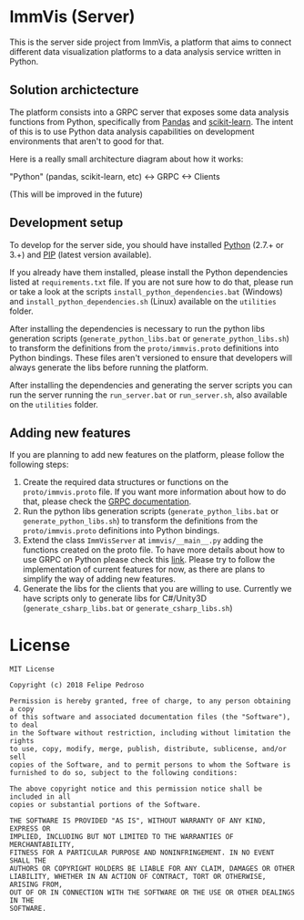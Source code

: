 # ImmVis (Server)

This is the server side project from ImmVis, a platform that aims to connect different data visualization platforms to a data analysis service written in Python.

## Solution archictecture

The platform consists into a GRPC server that exposes some data analysis functions from Python, specifically from [Pandas](https://github.com/pandas-dev/pandas) and [scikit-learn](https://scikit-learn.org). The intent of this is to use Python data analysis capabilities on development environments that aren't to good for that.

Here is a really small architecture diagram about how it works:

"Python" (pandas, scikit-learn, etc) <-> GRPC <-> Clients

(This will be improved in the future)

## Development setup

To develop for the server side, you should have installed [Python](https://www.python.org/) (2.7.+ or 3.+) and [PIP](https://pypi.org/project/pip/) (latest version available). 

If you already have them installed, please install the Python dependencies listed at `requirements.txt` file. If you are not sure how to do that, please run or take a look at the scripts `install_python_dependencies.bat` (Windows) and `install_python_dependencies.sh` (Linux) available on the `utilities` folder.

After installing the dependencies is necessary to run the python libs generation scripts (`generate_python_libs.bat` or `generate_python_libs.sh`) to transform the definitions from the `proto/immvis.proto` definitions into Python bindings. These files aren't versioned to ensure that developers will always generate the libs before running the platform.

After installing the dependencies and generating the server scripts you can run the server running the `run_server.bat` or `run_server.sh`, also available on the `utilities` folder.

## Adding new features

If you are planning to add new features on the platform, please follow the following steps:

1. Create the required data structures or functions on the `proto/immvis.proto` file. If you want more information about how to do that, please check the [GRPC documentation](https://grpc.io/).
1. Run the python libs generation scripts (`generate_python_libs.bat` or `generate_python_libs.sh`) to transform the definitions from the `proto/immvis.proto` definitions into Python bindings. 
1. Extend the class `ImmVisServer` at `immvis/__main__.py` adding the functions created on the proto file. To have more details about how to use GRPC on Python please check this [link](https://grpc.github.io/grpc/python/). Please try to follow the implementation of current features for now, as there are plans to simplify the way of adding new features.
1. Generate the libs for the clients that you are willing to use. Currently we have scripts only to generate libs for C#/Unity3D (`generate_csharp_libs.bat` or `generate_csharp_libs.sh`)

# License

```
MIT License

Copyright (c) 2018 Felipe Pedroso

Permission is hereby granted, free of charge, to any person obtaining a copy
of this software and associated documentation files (the "Software"), to deal
in the Software without restriction, including without limitation the rights
to use, copy, modify, merge, publish, distribute, sublicense, and/or sell
copies of the Software, and to permit persons to whom the Software is
furnished to do so, subject to the following conditions:

The above copyright notice and this permission notice shall be included in all
copies or substantial portions of the Software.

THE SOFTWARE IS PROVIDED "AS IS", WITHOUT WARRANTY OF ANY KIND, EXPRESS OR
IMPLIED, INCLUDING BUT NOT LIMITED TO THE WARRANTIES OF MERCHANTABILITY,
FITNESS FOR A PARTICULAR PURPOSE AND NONINFRINGEMENT. IN NO EVENT SHALL THE
AUTHORS OR COPYRIGHT HOLDERS BE LIABLE FOR ANY CLAIM, DAMAGES OR OTHER
LIABILITY, WHETHER IN AN ACTION OF CONTRACT, TORT OR OTHERWISE, ARISING FROM,
OUT OF OR IN CONNECTION WITH THE SOFTWARE OR THE USE OR OTHER DEALINGS IN THE
SOFTWARE.
```